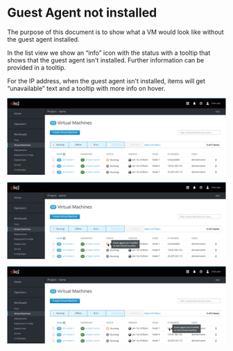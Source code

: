 # Guest Agent not installed

The purpose of this document is to show what a VM would look like without the guest agent installed. 

In the list view we show an “info” icon with the status with a tooltip that shows that the guest agent isn't installed. Further information can be provided in a tooltip.

For the IP address, when the guest agent isn't installed, items will get “unavailable” text and a tooltip with more info on hover.

![vm list](img/guest-agent-1.png)
 
![vm list](img/guest-agent-2.png)

![vm list](img/guest-agent-3.png)









